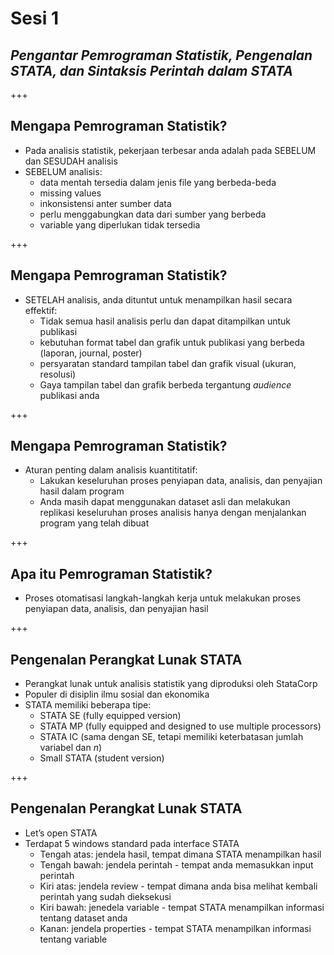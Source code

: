 # Sesi 1
## *Pengantar Pemrograman Statistik, Pengenalan STATA, dan Sintaksis Perintah dalam STATA*

+++

## Mengapa Pemrograman Statistik?
- Pada analisis statistik, pekerjaan terbesar anda adalah pada SEBELUM dan SESUDAH analisis
- SEBELUM analisis:
    - data mentah tersedia dalam jenis file yang berbeda-beda
    - missing values
    - inkonsistensi anter sumber data
    - perlu menggabungkan data dari sumber yang berbeda
    - variable yang diperlukan tidak tersedia
    
+++

## Mengapa Pemrograman Statistik?
- SETELAH analisis, anda dituntut untuk menampilkan hasil secara effektif:
    - Tidak semua hasil analisis perlu dan dapat ditampilkan untuk publikasi
    - kebutuhan format tabel dan grafik untuk publikasi yang berbeda (laporan, journal, poster)
    - persyaratan standard tampilan tabel dan grafik visual (ukuran, resolusi)
    - Gaya tampilan tabel dan grafik berbeda tergantung *audience* publikasi anda

+++
## Mengapa Pemrograman Statistik?

- Aturan penting dalam analisis kuantititatif:
    - Lakukan keseluruhan proses penyiapan data, analisis, dan penyajian hasil dalam program
    - Anda masih dapat menggunakan dataset asli dan melakukan replikasi keseluruhan proses analisis hanya dengan menjalankan program yang telah dibuat

+++

## Apa itu Pemrograman Statistik?
- Proses otomatisasi langkah-langkah kerja untuk melakukan proses penyiapan data, analisis, dan penyajian hasil

+++ 

## Pengenalan Perangkat Lunak STATA

- Perangkat lunak untuk analisis statistik yang diproduksi oleh StataCorp
- Populer di disiplin ilmu sosial dan ekonomika
- STATA memiliki beberapa tipe:
    - STATA SE (fully equipped version)
    - STATA MP (fully equipped and designed to use multiple processors)
    - STATA IC (sama dengan SE, tetapi memiliki keterbatasan jumlah variabel dan *n*)
    - Small STATA (student version)
    
+++

## Pengenalan Perangkat Lunak STATA
- Let’s open STATA
- Terdapat 5 windows standard pada interface STATA
    - Tengah atas: jendela hasil, tempat dimana STATA menampilkan hasil
    - Tengah bawah: jendela perintah -  tempat anda memasukkan input perintah
    - Kiri atas: jendela review - tempat dimana anda bisa melihat kembali perintah yang sudah dieksekusi
    - Kiri bawah: jenedela variable - tempat STATA menampilkan informasi tentang dataset anda
    - Kanan: jendela properties - tempat STATA menampilkan informasi tentang variable
    
